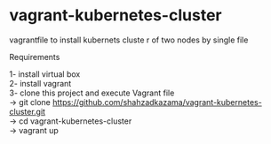# vagrant-kubernetes-cluster
vagrantfile to install kubernets cluste r of two nodes by single file


Requirements

1- install virtual box <br/>
2- install vagrant  <br/>
3- clone this project and execute Vagrant file <br/>
  -> git clone https://github.com/shahzadkazama/vagrant-kubernetes-cluster.git <br/>
  -> cd vagrant-kubernetes-cluster <br/>
  -> vagrant up <br/>
  
